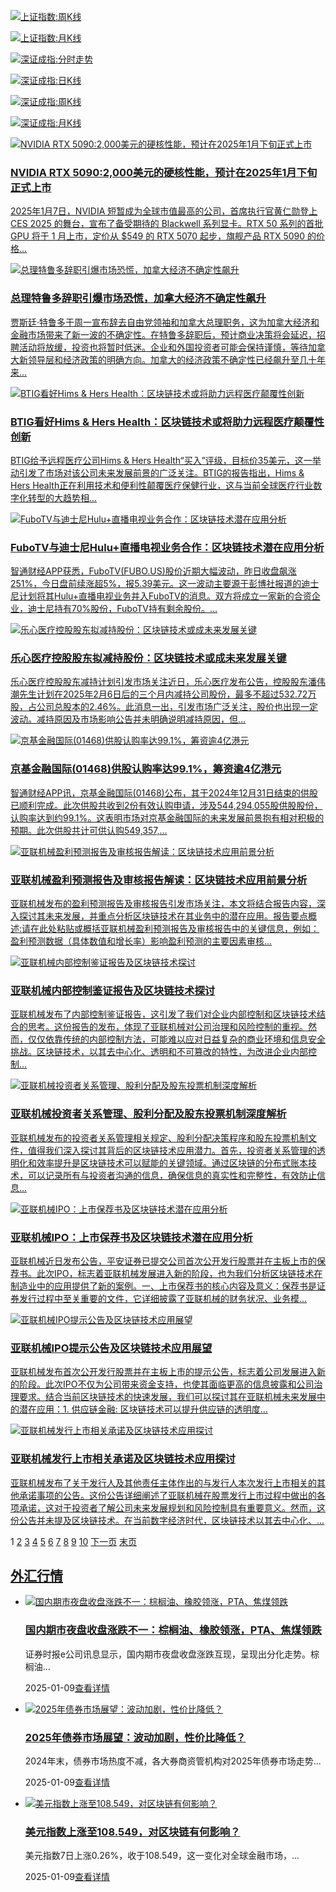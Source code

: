 [![上证指数:周K线](http://image.sinajs.cn/newchart/weekly/n/sh601398.gif)](http://image.sinajs.cn/newchart/weekly/n/sh601398.gif)

[![上证指数:月K线](http://image.sinajs.cn/newchart/monthly/n/sh601398.gif)](http://image.sinajs.cn/newchart/monthly/n/sh601398.gif)

[![深证成指:分时走势](http://image.sinajs.cn/newchart/min/n/sz000001.gif)](http://image.sinajs.cn/newchart/min/n/sz000001.gif)

[![深证成指:日K线](http://image.sinajs.cn/newchart/daily/n/sz000001.gif)](http://image.sinajs.cn/newchart/daily/n/sz000001.gif)

[![深证成指:周K线](http://image.sinajs.cn/newchart/weekly/n/sz000001.gif)](http://image.sinajs.cn/newchart/weekly/n/sz000001.gif)

[![深证成指:月K线](http://image.sinajs.cn/newchart/monthly/n/sz000001.gif)](http://image.sinajs.cn/newchart/monthly/n/sz000001.gif)

[![NVIDIA RTX 5090:2,000美元的硬核性能，预计在2025年1月下旬正式上市‌](https://www.corolland.com/zb_users/upload/local_images/39381_21ffae279e5e3f4c23e6572f60fe7b21.png "详细阅读：NVIDIA RTX 5090:2,000美元的硬核性能，预计在2025年1月下旬正式上市‌")](https://www.corolland.com/others/39381.html)

### [NVIDIA RTX 5090:2,000美元的硬核性能，预计在2025年1月下旬正式上市‌](https://www.corolland.com/others/39381.html "NVIDIA RTX 5090:2,000美元的硬核性能，预计在2025年1月下旬正式上市‌")

[2025年1月7日，NVIDIA 短暂成为全球市值最高的公司，首席执行官黄仁勋登上 CES 2025 的舞台，宣布了备受期待的 Blackwell 系列显卡。RTX 50 系列的首批 GPU 将于 1 月上市，定价从 $549 的 RTX 5070 起步，旗舰产品 RTX 5090 的价格...](https://www.corolland.com/others/39381.html "查看《NVIDIA RTX 5090:2,000美元的硬核性能，预计在2025年1月下旬正式上市‌》全文")

[![总理特鲁多辞职引爆市场恐慌，加拿大经济不确定性飙升](https://www.corolland.com/zb_users/upload/local_images/39479_bd912c3a3c8e898cfdbb7a81afbba5e2.png "详细阅读：总理特鲁多辞职引爆市场恐慌，加拿大经济不确定性飙升")](https://www.corolland.com/others/39479.html)

### [总理特鲁多辞职引爆市场恐慌，加拿大经济不确定性飙升](https://www.corolland.com/others/39479.html "总理特鲁多辞职引爆市场恐慌，加拿大经济不确定性飙升")

[贾斯廷·特鲁多于周一宣布辞去自由党领袖和加拿大总理职务，这为加拿大经济和金融市场带来了新一波的不确定性。在特鲁多辞职后，预计商业决策将会延迟，招聘活动将放缓，投资也将暂时低迷。企业和外国投资者可能会保持谨慎，等待加拿大新领导层和经济政策的明确方向。加拿大的经济政策不确定性已经飙升至几十年来...](https://www.corolland.com/others/39479.html "查看《总理特鲁多辞职引爆市场恐慌，加拿大经济不确定性飙升》全文")

[![BTIG看好Hims & Hers Health：区块链技术或将助力远程医疗颠覆性创新](https://www.corolland.com/zb_users/theme/mxlee/include/noimg/14.jpg "详细阅读：BTIG看好Hims & Hers Health：区块链技术或将助力远程医疗颠覆性创新")](https://www.corolland.com/blockchain/47804.html)

### [BTIG看好Hims & Hers Health：区块链技术或将助力远程医疗颠覆性创新](https://www.corolland.com/blockchain/47804.html "BTIG看好Hims & Hers Health：区块链技术或将助力远程医疗颠覆性创新")

[BTIG给予远程医疗公司Hims & Hers Health“买入”评级，目标价35美元，这一举动引发了市场对该公司未来发展前景的广泛关注。BTIG的报告指出，Hims & Hers Health正在利用技术和便利性颠覆医疗保健行业，这与当前全球医疗行业数字化转型的大趋势相...](https://www.corolland.com/blockchain/47804.html "查看《BTIG看好Hims & Hers Health：区块链技术或将助力远程医疗颠覆性创新》全文")

[![FuboTV与迪士尼Hulu+直播电视业务合作：区块链技术潜在应用分析](https://www.corolland.com/zb_users/theme/mxlee/include/noimg/17.jpg "详细阅读：FuboTV与迪士尼Hulu+直播电视业务合作：区块链技术潜在应用分析")](https://www.corolland.com/blockchain/47803.html)

### [FuboTV与迪士尼Hulu+直播电视业务合作：区块链技术潜在应用分析](https://www.corolland.com/blockchain/47803.html "FuboTV与迪士尼Hulu+直播电视业务合作：区块链技术潜在应用分析")

[智通财经APP获悉，FuboTV(FUBO.US)股价近期大幅波动，昨日收盘飙涨251%，今日盘前续涨超5%，报5.39美元。这一波动主要源于彭博社报道的迪士尼计划将其Hulu+直播电视业务并入FuboTV的消息。双方将成立一家新的合资企业，迪士尼持有70%股份，FuboTV持有剩余股份。...](https://www.corolland.com/blockchain/47803.html "查看《FuboTV与迪士尼Hulu+直播电视业务合作：区块链技术潜在应用分析》全文")

[![乐心医疗控股股东拟减持股份：区块链技术或成未来发展关键](https://www.corolland.com/zb_users/theme/mxlee/include/noimg/19.jpg "详细阅读：乐心医疗控股股东拟减持股份：区块链技术或成未来发展关键")](https://www.corolland.com/stock/47802.html)

### [乐心医疗控股股东拟减持股份：区块链技术或成未来发展关键](https://www.corolland.com/stock/47802.html "乐心医疗控股股东拟减持股份：区块链技术或成未来发展关键")

[乐心医疗控股股东减持计划引发市场关注近日，乐心医疗发布公告，控股股东潘伟潮先生计划在2025年2月6日后的三个月内减持公司股份，最多不超过532.72万股，占公司总股本的2.46%。此消息一出，引发市场广泛关注，股价也出现一定波动。减持原因及市场影响公告并未明确说明减持原因，但...](https://www.corolland.com/stock/47802.html "查看《乐心医疗控股股东拟减持股份：区块链技术或成未来发展关键》全文")

[![京基金融国际(01468)供股认购率达99.1%，筹资逾4亿港元](https://www.corolland.com/zb_users/theme/mxlee/include/noimg/16.jpg "详细阅读：京基金融国际(01468)供股认购率达99.1%，筹资逾4亿港元")](https://www.corolland.com/stock/47801.html)

### [京基金融国际(01468)供股认购率达99.1%，筹资逾4亿港元](https://www.corolland.com/stock/47801.html "京基金融国际(01468)供股认购率达99.1%，筹资逾4亿港元")

[智通财经APP讯，京基金融国际(01468)公布，其于2024年12月31日结束的供股已顺利完成。此次供股共收到2份有效认购申请，涉及544,294,055股供股股份，认购率达到约99.1%。这表明市场对京基金融国际的未来发展前景抱有相对积极的预期。此次供股共计可供认购549,357,...](https://www.corolland.com/stock/47801.html "查看《京基金融国际(01468)供股认购率达99.1%，筹资逾4亿港元》全文")

[![亚联机械盈利预测报告及审核报告解读：区块链技术应用前景分析](https://www.corolland.com/zb_users/theme/mxlee/include/noimg/1.jpg "详细阅读：亚联机械盈利预测报告及审核报告解读：区块链技术应用前景分析")](https://www.corolland.com/blockchain/47800.html)

### [亚联机械盈利预测报告及审核报告解读：区块链技术应用前景分析](https://www.corolland.com/blockchain/47800.html "亚联机械盈利预测报告及审核报告解读：区块链技术应用前景分析")

[亚联机械发布的盈利预测报告及审核报告引发市场关注，本文将结合报告内容，深入探讨其未来发展，并重点分析区块链技术在其业务中的潜在应用。报告要点概述:请在此处粘贴或概括亚联机械盈利预测报告及审核报告中的关键信息，例如：盈利预测数据（具体数值和增长率）影响盈利预测的主要因素审核...](https://www.corolland.com/blockchain/47800.html "查看《亚联机械盈利预测报告及审核报告解读：区块链技术应用前景分析》全文")

[![亚联机械内部控制鉴证报告及区块链技术探讨](https://www.corolland.com/zb_users/theme/mxlee/include/noimg/6.jpg "详细阅读：亚联机械内部控制鉴证报告及区块链技术探讨")](https://www.corolland.com/blockchain/47799.html)

### [亚联机械内部控制鉴证报告及区块链技术探讨](https://www.corolland.com/blockchain/47799.html "亚联机械内部控制鉴证报告及区块链技术探讨")

[亚联机械发布了内部控制鉴证报告，这引发了我们对企业内部控制和区块链技术结合的思考。这份报告的发布，体现了亚联机械对公司治理和风险控制的重视。然而，仅仅依靠传统的内部控制方法，可能难以应对日益复杂的商业环境和信息安全挑战。区块链技术，以其去中心化、透明和不可篡改的特性，为改进企业内部控制...](https://www.corolland.com/blockchain/47799.html "查看《亚联机械内部控制鉴证报告及区块链技术探讨》全文")

[![亚联机械投资者关系管理、股利分配及股东投票机制深度解析](https://www.corolland.com/zb_users/theme/mxlee/include/noimg/2.jpg "详细阅读：亚联机械投资者关系管理、股利分配及股东投票机制深度解析")](https://www.corolland.com/blockchain/47798.html)

### [亚联机械投资者关系管理、股利分配及股东投票机制深度解析](https://www.corolland.com/blockchain/47798.html "亚联机械投资者关系管理、股利分配及股东投票机制深度解析")

[亚联机械发布的投资者关系管理相关规定、股利分配决策程序和股东投票机制文件，值得我们深入探讨其背后的区块链技术应用潜力。首先，投资者关系管理的透明化和效率提升是区块链技术可以赋能的关键领域。通过区块链的分布式账本技术，可以记录所有与投资者沟通的信息，确保信息的真实性和完整性，有效防止信息...](https://www.corolland.com/blockchain/47798.html "查看《亚联机械投资者关系管理、股利分配及股东投票机制深度解析》全文")

[![亚联机械IPO：上市保荐书及区块链技术潜在应用分析](https://www.corolland.com/zb_users/theme/mxlee/include/noimg/17.jpg "详细阅读：亚联机械IPO：上市保荐书及区块链技术潜在应用分析")](https://www.corolland.com/others/47797.html)

### [亚联机械IPO：上市保荐书及区块链技术潜在应用分析](https://www.corolland.com/others/47797.html "亚联机械IPO：上市保荐书及区块链技术潜在应用分析")

[亚联机械近日发布公告，平安证券已提交公司首次公开发行股票并在主板上市的保荐书。此次IPO，标志着亚联机械发展进入新的阶段，也为我们分析区块链技术在制造业中的应用提供了新的案例。一、上市保荐书的核心内容及意义：保荐书是证券发行过程中至关重要的文件，它详细披露了亚联机械的财务状况、业务模...](https://www.corolland.com/others/47797.html "查看《亚联机械IPO：上市保荐书及区块链技术潜在应用分析》全文")

[![亚联机械IPO提示公告及区块链技术应用展望](https://www.corolland.com/zb_users/theme/mxlee/include/noimg/1.jpg "详细阅读：亚联机械IPO提示公告及区块链技术应用展望")](https://www.corolland.com/blockchain/47796.html)

### [亚联机械IPO提示公告及区块链技术应用展望](https://www.corolland.com/blockchain/47796.html "亚联机械IPO提示公告及区块链技术应用展望")

[亚联机械发布首次公开发行股票并在主板上市的提示公告，标志着公司发展进入新的阶段。此次IPO不仅为公司带来资金支持，也使其面临更高的信息披露和公司治理要求。结合当前区块链技术的快速发展，我们可以探讨其在亚联机械未来发展中的潜在应用：1. 供应链金融: 区块链技术可以提升供应链的透明度...](https://www.corolland.com/blockchain/47796.html "查看《亚联机械IPO提示公告及区块链技术应用展望》全文")

[![亚联机械发行上市相关承诺及区块链技术应用探讨](https://www.corolland.com/zb_users/theme/mxlee/include/noimg/3.jpg "详细阅读：亚联机械发行上市相关承诺及区块链技术应用探讨")](https://www.corolland.com/others/47795.html)

### [亚联机械发行上市相关承诺及区块链技术应用探讨](https://www.corolland.com/others/47795.html "亚联机械发行上市相关承诺及区块链技术应用探讨")

[亚联机械发布了关于发行人及其他责任主体作出的与发行人本次发行上市相关的其他承诺事项的公告。这份公告详细阐述了亚联机械在股票发行上市过程中做出的各项承诺，这对于投资者了解公司未来发展规划和风险控制具有重要意义。然而，这份公告并未提及区块链技术。在当前数字经济时代，区块链技术以其去中心化、...](https://www.corolland.com/others/47795.html "查看《亚联机械发行上市相关承诺及区块链技术应用探讨》全文")

1 [2](https://www.corolland.com/page_2.html "第2页") [3](https://www.corolland.com/page_3.html "第3页") [4](https://www.corolland.com/page_4.html "第4页") [5](https://www.corolland.com/page_5.html "第5页") [6](https://www.corolland.com/page_6.html "第6页") [7](https://www.corolland.com/page_7.html "第7页") [8](https://www.corolland.com/page_8.html "第8页") [9](https://www.corolland.com/page_9.html "第9页") [10](https://www.corolland.com/page_10.html "第10页") [下一页](https://www.corolland.com/page_2.html "下一页") [末页](https://www.corolland.com/page_3844.html "末页")

## [外汇行情](https://www.corolland.com/exchange/ "查看更多")[](https://www.corolland.com/exchange/)

+   [![国内期市夜盘收盘涨跌不一：棕榈油、橡胶领涨，PTA、焦煤领跌](https://www.corolland.com/zb_users/theme/mxlee/include/noimg/11.jpg)](https://www.corolland.com/exchange/47747.html "国内期市夜盘收盘涨跌不一：棕榈油、橡胶领涨，PTA、焦煤领跌")
    
    ### [国内期市夜盘收盘涨跌不一：棕榈油、橡胶领涨，PTA、焦煤领跌](https://www.corolland.com/exchange/47747.html "国内期市夜盘收盘涨跌不一：棕榈油、橡胶领涨，PTA、焦煤领跌")
    
    证券时报e公司讯息显示，国内期市夜盘收盘涨跌互现，呈现出分化走势。棕榈油...
    
    2025-01-09[查看详情](https://www.corolland.com/exchange/47747.html)
    
+   [![2025年债券市场展望：波动加剧，性价比降低？](https://www.corolland.com/zb_users/theme/mxlee/include/noimg/17.jpg)](https://www.corolland.com/exchange/47588.html "2025年债券市场展望：波动加剧，性价比降低？")
    
    ### [2025年债券市场展望：波动加剧，性价比降低？](https://www.corolland.com/exchange/47588.html "2025年债券市场展望：波动加剧，性价比降低？")
    
    2024年末，债券市场热度不减，各大券商资管机构对2025年债券市场走势...
    
    2025-01-09[查看详情](https://www.corolland.com/exchange/47588.html)
    
+   [![美元指数上涨至108.549，对区块链有何影响？](https://www.corolland.com/zb_users/theme/mxlee/include/noimg/20.jpg)](https://www.corolland.com/exchange/47532.html "美元指数上涨至108.549，对区块链有何影响？")
    
    ### [美元指数上涨至108.549，对区块链有何影响？](https://www.corolland.com/exchange/47532.html "美元指数上涨至108.549，对区块链有何影响？")
    
    美元指数7日上涨0.26%，收于108.549，这一变化对全球金融市场，...
    
    2025-01-09[查看详情](https://www.corolland.com/exchange/47532.html)
